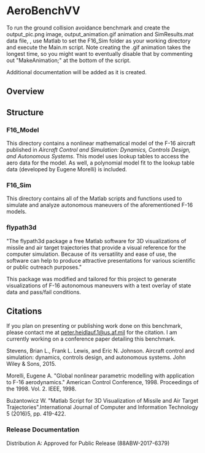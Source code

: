 # AeroBenchVV
To run the  ground collision avoidance benchmark and create the output_pic.png image, output_animation.gif animation and SimResults.mat data file, , use Matlab to set the F16_Sim folder as your working directory and execute the Main.m script. Note creating the .gif animation takes the longest time, so you might want to eventually disable that by commenting out "MakeAnimation;" at the bottom of the script.

Additional documentation will be added as it is created.

## Overview

## Structure
### F16_Model
This directory contains a nonlinear mathematical model of the F-16 aircraft published in _Aircraft Control and Simulation: Dynamics, Controls Design, and Autonomous Systems_. This model uses lookup tables to access the aero data for the model. As well, a polynomial model fit to the lookup table data (developed by Eugene Morelli) is included.

### F16_Sim
This directory contains all of the Matlab scripts and functions used to simulate and analyze autonomous maneuvers of the aforementioned F-16 models.

### flypath3d
"The flypath3d package a free Matlab software for 3D visualizations of missile and air target trajectories that provide a visual reference for the computer simulation. Because of its versatility and ease of use, the software can help to produce attractive presentations for various scientific or public outreach purposes."

This package was modified and tailored for this project to generate visualizations of F-16 autonomous maneuvers with a text overlay of state data and pass/fail conditions.

## Citations

If you plan on presenting or publishing work done on this benchmark, please contact me at peter.heidlauf.1@us.af.mil for the citation. I am currently working on a conference paper detailing this benchmark.

Stevens, Brian L., Frank L. Lewis, and Eric N. Johnson. Aircraft control and simulation: dynamics, controls design, and autonomous systems. John Wiley & Sons, 2015.  

Morelli, Eugene A. "Global nonlinear parametric modelling with application to F-16 aerodynamics." American Control Conference, 1998. Proceedings of the 1998. Vol. 2. IEEE, 1998.

Bużantowicz W. "Matlab Script for 3D Visualization of Missile and Air Target Trajectories".International Journal of Computer and Information Technology 5 (2016)5, pp. 419-422.

### Release Documentation
Distribution A: Approved for Public Release (88ABW-2017-6379)
